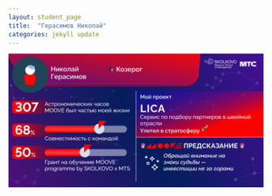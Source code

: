 ```yaml
---
layout: student_page
title:  "Герасимов Николай"
categories: jekyll update
---
```

<img class="img-fluid" src="/img/posts/Герасимов Николай.png" alt="moove-2">
